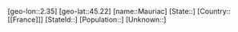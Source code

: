 ﻿---
location: [45.22,2.35]
type: City
tags:
- geo/City


SpocWebEntityId: 32354
isDeleted: false
confidential: public

---
[geo-lon::2.35]
[geo-lat::45.22]
[name::Mauriac]
[State::]
[Country::[[France]]]
[StateId::]
[Population::]
[Unknown::]

